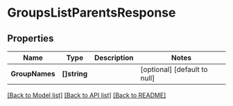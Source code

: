# GroupsListParentsResponse

## Properties
Name | Type | Description | Notes
------------ | ------------- | ------------- | -------------
**GroupNames** | **[]string** |  | [optional] [default to null]

[[Back to Model list]](../README.md#documentation-for-models) [[Back to API list]](../README.md#documentation-for-api-endpoints) [[Back to README]](../README.md)


